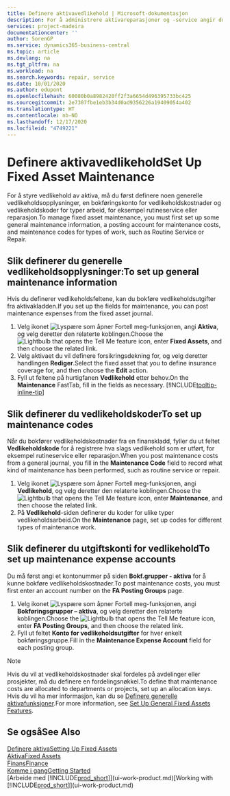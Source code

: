 ```yaml
---
title: Definere aktivavedlikehold | Microsoft-dokumentasjon
description: For å administrere aktivareparasjoner og -service angir du generelle vedlikeholdsopplysninger, koder for typen arbeid og en bokføringskonto for kost.
services: project-madeira
documentationcenter: ''
author: SorenGP
ms.service: dynamics365-business-central
ms.topic: article
ms.devlang: na
ms.tgt_pltfrm: na
ms.workload: na
ms.search.keywords: repair, service
ms.date: 10/01/2020
ms.author: edupont
ms.openlocfilehash: 60080b0a8982420ff2f3a6654d496395733bc425
ms.sourcegitcommit: 2e7307fbe1eb3b34d0ad9356226a19409054a402
ms.translationtype: HT
ms.contentlocale: nb-NO
ms.lasthandoff: 12/17/2020
ms.locfileid: "4749221"
---
```

# <a name="set-up-fixed-asset-maintenance"></a><span data-ttu-id="23e4d-103">Definere aktivavedlikehold</span><span class="sxs-lookup"><span data-stu-id="23e4d-103">Set Up Fixed Asset Maintenance</span></span>
<span data-ttu-id="23e4d-104">For å styre vedlikehold av aktiva, må du først definere noen generelle vedlikeholdsopplysninger, en bokføringskonto for vedlikeholdskostnader og vedlikeholdskoder for typer arbeid, for eksempel rutineservice eller reparasjon.</span><span class="sxs-lookup"><span data-stu-id="23e4d-104">To manage fixed asset maintenance, you must first set up some general maintenance information, a posting account for maintenance costs, and maintenance codes for types of work, such as Routine Service or Repair.</span></span>

## <a name="to-set-up-general-maintenance-information"></a><span data-ttu-id="23e4d-105">Slik definerer du generelle vedlikeholdsopplysninger:</span><span class="sxs-lookup"><span data-stu-id="23e4d-105">To set up general maintenance information</span></span>
<span data-ttu-id="23e4d-106">Hvis du definerer vedlikeholdsfeltene, kan du bokføre vedlikeholdsutgifter fra aktivakladden.</span><span class="sxs-lookup"><span data-stu-id="23e4d-106">If you set up the fields for maintenance, you can post maintenance expenses from the fixed asset journal.</span></span>

1. <span data-ttu-id="23e4d-107">Velg ikonet ![Lyspære som åpner Fortell meg-funksjonen](media/ui-search/search_small.png "Fortell hva du vil gjøre"), angi **Aktiva**, og velg deretter den relaterte koblingen.</span><span class="sxs-lookup"><span data-stu-id="23e4d-107">Choose the ![Lightbulb that opens the Tell Me feature](media/ui-search/search_small.png "Tell me what you want to do") icon, enter **Fixed Assets**, and then choose the related link.</span></span>
2. <span data-ttu-id="23e4d-108">Velg aktivaet du vil definere forsikringsdekning for, og velg deretter handlingen **Rediger**.</span><span class="sxs-lookup"><span data-stu-id="23e4d-108">Select the fixed asset that you to define insurance coverage for, and then choose the **Edit** action.</span></span>
3. <span data-ttu-id="23e4d-109">Fyll ut feltene på hurtigfanen **Vedlikehold** etter behov.</span><span class="sxs-lookup"><span data-stu-id="23e4d-109">On the **Maintenance** FastTab, fill in the fields as necessary.</span></span> [!INCLUDE[tooltip-inline-tip](includes/tooltip-inline-tip_md.md)]

## <a name="to-set-up-maintenance-codes"></a><span data-ttu-id="23e4d-110">Slik definerer du vedlikeholdskoder</span><span class="sxs-lookup"><span data-stu-id="23e4d-110">To set up maintenance codes</span></span>
<span data-ttu-id="23e4d-111">Når du bokfører vedlikeholdskostnader fra en finanskladd, fyller du ut feltet **Vedlikeholdskode** for å registrere hva slags vedlikehold som er utført, for eksempel rutineservice eller reparasjon.</span><span class="sxs-lookup"><span data-stu-id="23e4d-111">When you post maintenance costs from a general journal, you fill in the **Maintenance Code** field to record what kind of maintenance has been performed, such as routine service or repair.</span></span>

1. <span data-ttu-id="23e4d-112">Velg ikonet ![Lyspære som åpner Fortell meg-funksjonen](media/ui-search/search_small.png "Fortell hva du vil gjøre"), angi **Vedlikehold**, og velg deretter den relaterte koblingen.</span><span class="sxs-lookup"><span data-stu-id="23e4d-112">Choose the ![Lightbulb that opens the Tell Me feature](media/ui-search/search_small.png "Tell me what you want to do") icon, enter **Maintenance**, and then choose the related link.</span></span>
2. <span data-ttu-id="23e4d-113">På **Vedlikehold**-siden definerer du koder for ulike typer vedlikeholdsarbeid.</span><span class="sxs-lookup"><span data-stu-id="23e4d-113">On the **Maintenance** page, set up codes for different types of maintenance work.</span></span>

## <a name="to-set-up-maintenance-expense-accounts"></a><span data-ttu-id="23e4d-114">Slik definerer du utgiftskonti for vedlikehold</span><span class="sxs-lookup"><span data-stu-id="23e4d-114">To set up maintenance expense accounts</span></span>
<span data-ttu-id="23e4d-115">Du må først angi et kontonummer på siden **Bokf.grupper - aktiva** for å kunne bokføre vedlikeholdskostnader.</span><span class="sxs-lookup"><span data-stu-id="23e4d-115">To post maintenance costs, you must first enter an account number on the **FA Posting Groups** page.</span></span>

1. <span data-ttu-id="23e4d-116">Velg ikonet ![Lyspære som åpner Fortell meg-funksjonen](media/ui-search/search_small.png "Fortell hva du vil gjøre"), angi **Bokføringsgrupper – aktiva**, og velg deretter den relaterte koblingen.</span><span class="sxs-lookup"><span data-stu-id="23e4d-116">Choose the ![Lightbulb that opens the Tell Me feature](media/ui-search/search_small.png "Tell me what you want to do") icon, enter **FA Posting Groups**, and then choose the related link.</span></span>
2. <span data-ttu-id="23e4d-117">Fyll ut feltet **Konto for vedlikeholdsutgifter** for hver enkelt bokføringsgruppe.</span><span class="sxs-lookup"><span data-stu-id="23e4d-117">Fill in the **Maintenance Expense Account** field for each posting group.</span></span>

> [!NOTE]  
>   <span data-ttu-id="23e4d-118">Hvis du vil at vedlikeholdskostnader skal fordeles på avdelinger eller prosjekter, må du definere en fordelingsnøkkel.</span><span class="sxs-lookup"><span data-stu-id="23e4d-118">To define that maintenance costs are allocated to departments or projects, set up an allocation keys.</span></span> <span data-ttu-id="23e4d-119">Hvis du vil ha mer informasjon, kan du se [Definere generelle aktivafunksjoner](fa-how-setup-general.md).</span><span class="sxs-lookup"><span data-stu-id="23e4d-119">For more information, see [Set Up General Fixed Assets Features](fa-how-setup-general.md).</span></span>

## <a name="see-also"></a><span data-ttu-id="23e4d-120">Se også</span><span class="sxs-lookup"><span data-stu-id="23e4d-120">See Also</span></span>
[<span data-ttu-id="23e4d-121">Definere aktiva</span><span class="sxs-lookup"><span data-stu-id="23e4d-121">Setting Up Fixed Assets</span></span>](fa-setup.md)  
[<span data-ttu-id="23e4d-122">Aktiva</span><span class="sxs-lookup"><span data-stu-id="23e4d-122">Fixed Assets</span></span>](fa-manage.md)  
[<span data-ttu-id="23e4d-123">Finans</span><span class="sxs-lookup"><span data-stu-id="23e4d-123">Finance</span></span>](finance.md)  
[<span data-ttu-id="23e4d-124">Komme i gang</span><span class="sxs-lookup"><span data-stu-id="23e4d-124">Getting Started</span></span>](product-get-started.md)  
<span data-ttu-id="23e4d-125">[Arbeide med [!INCLUDE[prod_short](includes/prod_short.md)]](ui-work-product.md)</span><span class="sxs-lookup"><span data-stu-id="23e4d-125">[Working with [!INCLUDE[prod_short](includes/prod_short.md)]](ui-work-product.md)</span></span>
